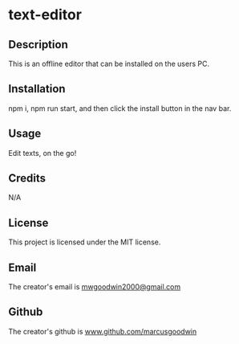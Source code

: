 # text-editor

## Description
This is an offline editor that can be installed on the users PC.

## Installation
npm i, npm run start, and then click the install button in the nav bar.

## Usage
Edit texts, on the go!

## Credits
N/A

## License
This project is licensed under the MIT license.

## Email
The creator's email is mwgoodwin2000@gmail.com

## Github
The creator's github is www.github.com/marcusgoodwin
